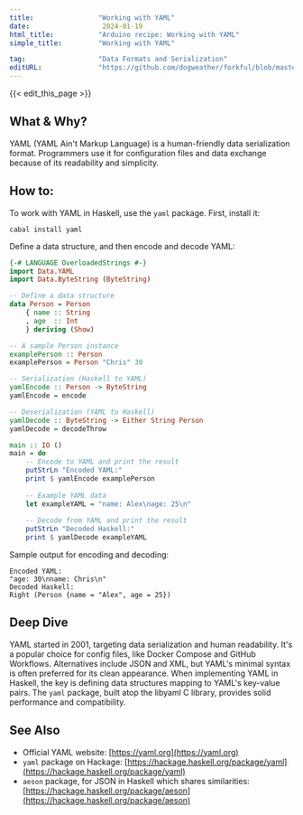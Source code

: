 ```yaml
---
title:                "Working with YAML"
date:                  2024-01-19
html_title:           "Arduino recipe: Working with YAML"
simple_title:         "Working with YAML"

tag:                  "Data Formats and Serialization"
editURL:              "https://github.com/dogweather/forkful/blob/master/content/en/haskell/working-with-yaml.md"
---
```


{{< edit_this_page >}}

## What & Why?

YAML (YAML Ain't Markup Language) is a human-friendly data serialization format. Programmers use it for configuration files and data exchange because of its readability and simplicity.

## How to:

To work with YAML in Haskell, use the `yaml` package. First, install it:

```shell
cabal install yaml
```

Define a data structure, and then encode and decode YAML:

```haskell
{-# LANGUAGE OverloadedStrings #-}
import Data.YAML
import Data.ByteString (ByteString)

-- Define a data structure
data Person = Person
    { name :: String
    , age  :: Int
    } deriving (Show)

-- A sample Person instance
examplePerson :: Person
examplePerson = Person "Chris" 30

-- Serialization (Haskell to YAML)
yamlEncode :: Person -> ByteString
yamlEncode = encode

-- Deserialization (YAML to Haskell)
yamlDecode :: ByteString -> Either String Person
yamlDecode = decodeThrow

main :: IO ()
main = do
    -- Encode to YAML and print the result
    putStrLn "Encoded YAML:"
    print $ yamlEncode examplePerson
  
    -- Example YAML data
    let exampleYAML = "name: Alex\nage: 25\n"
  
    -- Decode from YAML and print the result
    putStrLn "Decoded Haskell:"
    print $ yamlDecode exampleYAML
```

Sample output for encoding and decoding:

```plaintext
Encoded YAML:
"age: 30\nname: Chris\n"
Decoded Haskell:
Right (Person {name = "Alex", age = 25})
```

## Deep Dive

YAML started in 2001, targeting data serialization and human readability. It's a popular choice for config files, like Docker Compose and GitHub Workflows. Alternatives include JSON and XML, but YAML's minimal syntax is often preferred for its clean appearance. When implementing YAML in Haskell, the key is defining data structures mapping to YAML's key-value pairs. The `yaml` package, built atop the libyaml C library, provides solid performance and compatibility.

## See Also

- Official YAML website: [https://yaml.org](https://yaml.org)
- `yaml` package on Hackage: [https://hackage.haskell.org/package/yaml](https://hackage.haskell.org/package/yaml)
- `aeson` package, for JSON in Haskell which shares similarities: [https://hackage.haskell.org/package/aeson](https://hackage.haskell.org/package/aeson)
